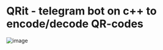 # QRit - telegram bot on c++ to encode/decode QR-codes

![image](https://user-images.githubusercontent.com/45847565/233799508-58160cdc-9cf9-479a-ba24-767e4cf6ac0d.png)
